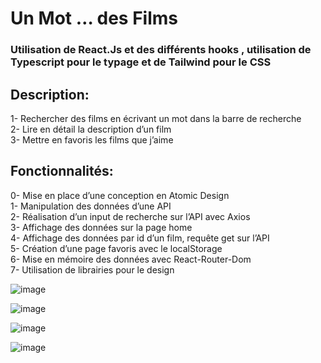 # Un Mot … des Films
### Utilisation de React.Js et des différents hooks , utilisation de Typescript pour le typage et de Tailwind pour le CSS

## Description: 

1- Rechercher des films en écrivant un mot dans la barre de recherche <br/>
2- Lire en détail la description d’un film <br/>
3- Mettre en favoris les films que j’aime <br/>

## Fonctionnalités:

0- Mise en place d’une conception en Atomic Design <br/>
1- Manipulation des données d’une API <br/>
2- Réalisation d’un input de recherche sur l’API avec Axios <br/>
3- Affichage des données sur la page home <br/>
4- Affichage des données par id d’un film, requête get sur l’API <br/>
5- Création d’une page favoris avec le localStorage <br/>
6- Mise en mémoire des données avec React-Router-Dom <br/>
7- Utilisation de librairies pour le design <br/>

![image](https://github.com/Elodieguay/API_Manipulation/assets/123971120/d3851835-5a83-4e85-adb1-826866bccec7)

![image](https://github.com/Elodieguay/API_Manipulation/assets/123971120/6dbd86d7-f04e-4932-a781-181509424840)

![image](https://github.com/Elodieguay/API_Manipulation/assets/123971120/66a4884c-0479-410a-b08f-73ce0de20556)

![image](https://github.com/Elodieguay/API_Manipulation/assets/123971120/23ee62b9-3b1a-487d-8f32-e3c6890dc3d7)







